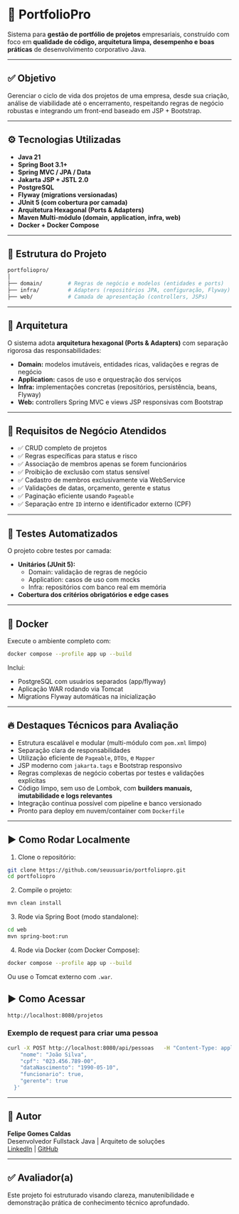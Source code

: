 # 📁 PortfolioPro

Sistema para **gestão de portfólio de projetos** empresariais, construído com foco em **qualidade de código, arquitetura limpa, desempenho e boas práticas** de desenvolvimento corporativo Java.

---

## ✅ Objetivo

Gerenciar o ciclo de vida dos projetos de uma empresa, desde sua criação, análise de viabilidade até o encerramento, respeitando regras de negócio robustas e integrando um front-end baseado em JSP + Bootstrap.

---

## ⚙️ Tecnologias Utilizadas

- **Java 21**
- **Spring Boot 3.1+**
- **Spring MVC / JPA / Data**
- **Jakarta JSP + JSTL 2.0**
- **PostgreSQL**
- **Flyway (migrations versionadas)**
- **JUnit 5 (com cobertura por camada)**
- **Arquitetura Hexagonal (Ports & Adapters)**
- **Maven Multi-módulo (domain, application, infra, web)**
- **Docker + Docker Compose**

---

## 🧱 Estrutura do Projeto

```bash
portfoliopro/
│
├── domain/        # Regras de negócio e modelos (entidades e ports)
├── infra/         # Adapters (repositórios JPA, configuração, Flyway)
├── web/           # Camada de apresentação (controllers, JSPs)
```

---

## 🧠 Arquitetura

O sistema adota **arquitetura hexagonal (Ports & Adapters)** com separação rigorosa das responsabilidades:

- **Domain:** modelos imutáveis, entidades ricas, validações e regras de negócio
- **Application:** casos de uso e orquestração dos serviços
- **Infra:** implementações concretas (repositórios, persistência, beans, Flyway)
- **Web:** controllers Spring MVC e views JSP responsivas com Bootstrap

---

## 📌 Requisitos de Negócio Atendidos

- ✅ CRUD completo de projetos
- ✅ Regras específicas para status e risco
- ✅ Associação de membros apenas se forem funcionários
- ✅ Proibição de exclusão com status sensível
- ✅ Cadastro de membros exclusivamente via WebService
- ✅ Validações de datas, orçamento, gerente e status
- ✅ Paginação eficiente usando `Pageable`
- ✅ Separação entre `ID` interno e identificador externo (CPF)

---

## 🧪 Testes Automatizados

O projeto cobre testes por camada:

- **Unitários (JUnit 5):**
    - Domain: validação de regras de negócio
    - Application: casos de uso com mocks
    - Infra: repositórios com banco real em memória
- **Cobertura dos critérios obrigatórios e edge cases**

---

## 🐳 Docker

Execute o ambiente completo com:

```bash
docker compose --profile app up --build
```

Inclui:
- PostgreSQL com usuários separados (app/flyway)
- Aplicação WAR rodando via Tomcat
- Migrations Flyway automáticas na inicialização

---

## 🔥 Destaques Técnicos para Avaliação

- Estrutura escalável e modular (multi-módulo com `pom.xml` limpo)
- Separação clara de responsabilidades
- Utilização eficiente de `Pageable`, `DTOs`, e `Mapper`
- JSP moderno com `jakarta.tags` e Bootstrap responsivo
- Regras complexas de negócio cobertas por testes e validações explícitas
- Código limpo, sem uso de Lombok, com **builders manuais, imutabilidade e logs relevantes**
- Integração contínua possível com pipeline e banco versionado
- Pronto para deploy em nuvem/container com `Dockerfile`

---

## ▶️ Como Rodar Localmente

1. Clone o repositório:

```bash
git clone https://github.com/seuusuario/portfoliopro.git
cd portfoliopro
```

2. Compile o projeto:

```bash
mvn clean install
```

3. Rode via Spring Boot (modo standalone):

```bash
cd web
mvn spring-boot:run
```

4. Rode via Docker (com Docker Compose):

```bash
docker compose --profile app up --build
```

Ou use o Tomcat externo com `.war`.

## ▶️ Como Acessar
``http://localhost:8080/projetos``

### Exemplo de request para criar uma pessoa

```bash
curl -X POST http://localhost:8080/api/pessoas   -H "Content-Type: application/json"   -d '{
    "nome": "João Silva",
    "cpf": "023.456.789-00",
    "dataNascimento": "1990-05-10",
    "funcionario": true,
    "gerente": true
  }'
```
---

## 👤 Autor

**Felipe Gomes Caldas**  
Desenvolvedor Fullstack Java | Arquiteto de soluções  
[LinkedIn](https://www.linkedin.com/in/felipe-g-caldas/) | [GitHub](https://github.com/zeldsc)

---

## ✅ Avaliador(a)

Este projeto foi estruturado visando clareza, manutenibilidade e demonstração prática de conhecimento técnico aprofundado.
